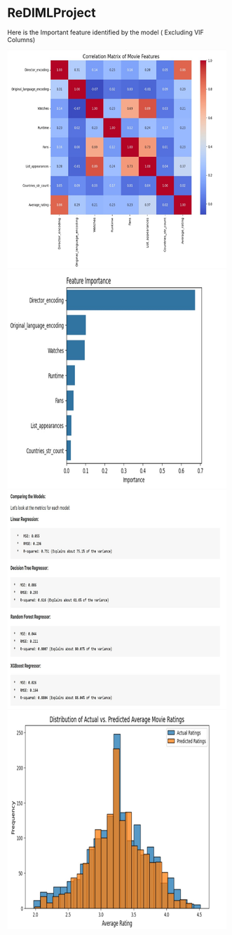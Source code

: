 # ReDIMLProject
Here is the Important feature identified by the model ( Excluding VIF Columns)
<p float="left">
  <img src="/images/Correlation_Matrix.jpg" alt="Correlation Matrix" width="500" height="500" />
  <img src="/images/Feature_imp_randomsearched_vif.jpg" alt="Feature Importance" width="500" height="500" />
  <img src="/images/Model_Comparision.jpg" alt="Model Comparison" width="500" height="500" />
  <img src="/images/Comparison_Actual_Predicted_randomsearched_vif.jpg" alt="Actual vs Predicted" width="500" height="500" />
</p>
